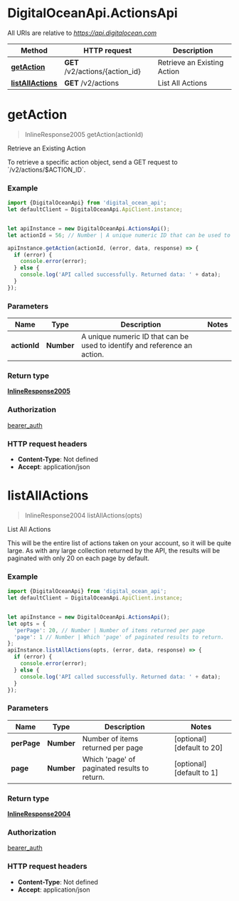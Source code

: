 # DigitalOceanApi.ActionsApi

All URIs are relative to *https://api.digitalocean.com*

Method | HTTP request | Description
------------- | ------------- | -------------
[**getAction**](ActionsApi.md#getAction) | **GET** /v2/actions/{action_id} | Retrieve an Existing Action
[**listAllActions**](ActionsApi.md#listAllActions) | **GET** /v2/actions | List All Actions

<a name="getAction"></a>
# **getAction**
> InlineResponse2005 getAction(actionId)

Retrieve an Existing Action

To retrieve a specific action object, send a GET request to &#x60;/v2/actions/$ACTION_ID&#x60;.

### Example
```javascript
import {DigitalOceanApi} from 'digital_ocean_api';
let defaultClient = DigitalOceanApi.ApiClient.instance;


let apiInstance = new DigitalOceanApi.ActionsApi();
let actionId = 56; // Number | A unique numeric ID that can be used to identify and reference an action.

apiInstance.getAction(actionId, (error, data, response) => {
  if (error) {
    console.error(error);
  } else {
    console.log('API called successfully. Returned data: ' + data);
  }
});
```

### Parameters

Name | Type | Description  | Notes
------------- | ------------- | ------------- | -------------
 **actionId** | **Number**| A unique numeric ID that can be used to identify and reference an action. | 

### Return type

[**InlineResponse2005**](InlineResponse2005.md)

### Authorization

[bearer_auth](../README.md#bearer_auth)

### HTTP request headers

 - **Content-Type**: Not defined
 - **Accept**: application/json

<a name="listAllActions"></a>
# **listAllActions**
> InlineResponse2004 listAllActions(opts)

List All Actions

This will be the entire list of actions taken on your account, so it will be quite large. As with any large collection returned by the API, the results will be paginated with only 20 on each page by default.

### Example
```javascript
import {DigitalOceanApi} from 'digital_ocean_api';
let defaultClient = DigitalOceanApi.ApiClient.instance;


let apiInstance = new DigitalOceanApi.ActionsApi();
let opts = { 
  'perPage': 20, // Number | Number of items returned per page
  'page': 1 // Number | Which 'page' of paginated results to return.
};
apiInstance.listAllActions(opts, (error, data, response) => {
  if (error) {
    console.error(error);
  } else {
    console.log('API called successfully. Returned data: ' + data);
  }
});
```

### Parameters

Name | Type | Description  | Notes
------------- | ------------- | ------------- | -------------
 **perPage** | **Number**| Number of items returned per page | [optional] [default to 20]
 **page** | **Number**| Which &#x27;page&#x27; of paginated results to return. | [optional] [default to 1]

### Return type

[**InlineResponse2004**](InlineResponse2004.md)

### Authorization

[bearer_auth](../README.md#bearer_auth)

### HTTP request headers

 - **Content-Type**: Not defined
 - **Accept**: application/json

